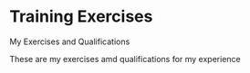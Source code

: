 # Training Exercises
My Exercises and Qualifications

These are my exercises amd qualifications for my experience
